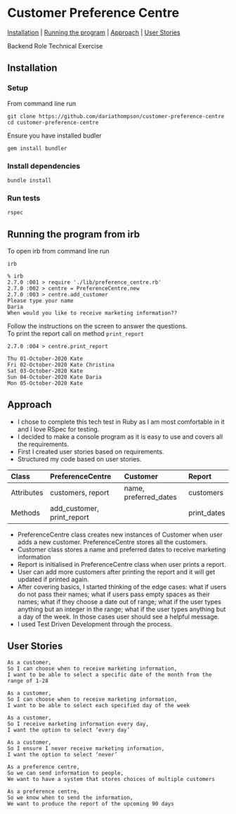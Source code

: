 # Customer Preference Centre
[Installation](#installation) | [Running the program](#running-the-program-from-irb) | [Approach](#approach) | [User Stories](#user-stories)

Backend Role Technical Exercise

## Installation
### Setup
From command line run
```
git clone https://github.com/dariathompson/customer-preference-centre
cd customer-preference-centre
```
Ensure you have installed budler
```
gem install bundler
```
### Install dependencies
```
bundle install
```
### Run tests
```
rspec
```

## Running the program from irb
To open irb from command line run
```
irb
```
```
% irb                                                        
2.7.0 :001 > require './lib/preference_centre.rb'
2.7.0 :002 > centre = PreferenceCentre.new
2.7.0 :003 > centre.add_customer
Please type your name
Daria   
When would you like to receive marketing information??
```
Follow the instructions on the screen to answer the questions.\
To print the report call on method ```print_report```
```
2.7.0 :004 > centre.print_report

Thu 01-October-2020 Kate 
Fri 02-October-2020 Kate Christina
Sat 03-October-2020 Kate
Sun 04-October-2020 Kate Daria
Mon 05-October-2020 Kate
```

## Approach
* I chose to complete this tech test in Ruby as I am most comfortable in it and I love RSpec for testing.
* I decided to make a console program as it is easy to use and covers all the requirements.
* First I created user stories based on requirements.
* Structured my code based on user stories.

| Class          | PreferenceCentre | Customer  | Report    |
| :------------- | :----------- | :----------- | :----------- |
| Attributes | customers, report | name, preferred_dates | customers |
| Methods | add_customer, print_report | | print_dates |

* PreferenceCentre class creates new instances of Customer when user adds a new customer. PreferenceCentre stores all the customers.
* Customer class stores a name and preferred dates to receive marketing information
* Report is initialised in PreferenceCentre class when user prints a report.
* User can add more customers after printing the report and it will get updated if printed again.
* After covering basics, I started thinking of the edge cases: what if users do not pass their names; what if users pass empty spaces as their names; what if they choose a date out of range; what if the user types anything but an integer in the range; what if the user types anything but a day of the week. In those cases user should see a helpful message.
* I used Test Driven Development through the process.

## User Stories
```
As a customer,
So I can choose when to receive marketing information,
I want to be able to select a specific date of the month from the range of 1-28
```
```
As a customer,
So I can choose when to receive marketing information,
I want to be able to select each specified day of the week
```
```
As a customer,
So I receive marketing information every day,
I want the option to select ‘every day’ 
```
```
As a customer,
So I ensure I never receive marketing information,
I want the option to select ‘never’ 
```
```
As a preference centre,
So we can send information to people,
We want to have a system that stores choices of multiple customers
```
```
As a preference centre,
So we know when to send the information,
We want to produce the report of the upcoming 90 days
```
